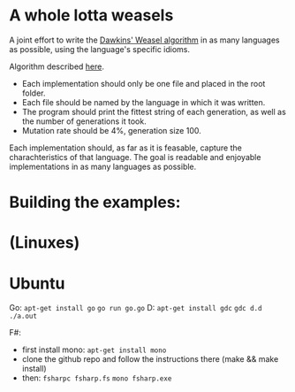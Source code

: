 A whole lotta weasels
======

A joint effort to write the [Dawkins' Weasel algorithm][wikipedia] in as many languages as possible, using the language's specific idioms.

Algorithm described [here][algorithm].

+ Each implementation should only be one file and placed in the root folder.
+ Each file should be named by the language in which it was written.
+ The program should print the fittest string of each generation, as well as the number of generations it took.
+ Mutation rate should be 4%, generation size 100.


Each implementation should, as far as it is feasable, capture the charachteristics of that language. The goal is readable and enjoyable implementations in as many languages as possible.

[wikipedia]: http://en.wikipedia.org/wiki/Weasel_program
[algorithm]: http://rationalwiki.org/wiki/Dawkins_weasel

Building the examples:
====
(Linuxes)
===
Ubuntu
==
Go:
    `apt-get install go`
    `go run go.go`
D:
    `apt-get install gdc`
    `gdc d.d`
    `./a.out`

F#:
- first install mono:
    `apt-get install mono`
- clone the github repo and follow the instructions there (make && make install)
- then:
    `fsharpc fsharp.fs`
    `mono fsharp.exe`
